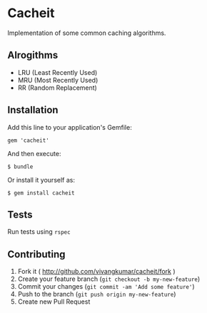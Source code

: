 # Cacheit

Implementation of some common caching algorithms.

## Alrogithms

- LRU (Least Recently Used)
- MRU (Most Recently Used)
- RR (Random Replacement)

## Installation

Add this line to your application's Gemfile:

    gem 'cacheit'

And then execute:

    $ bundle

Or install it yourself as:

    $ gem install cacheit

## Tests

Run tests using `rspec`

## Contributing

1. Fork it ( http://github.com/vivangkumar/cacheit/fork )
2. Create your feature branch (`git checkout -b my-new-feature`)
3. Commit your changes (`git commit -am 'Add some feature'`)
4. Push to the branch (`git push origin my-new-feature`)
5. Create new Pull Request
